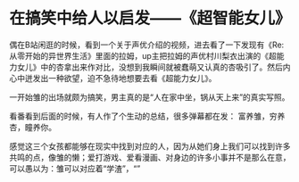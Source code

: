 # 在搞笑中给人以启发——《超智能女儿》

偶在B站闲逛的时候，看到一个关于声优介绍的视频，进去看了一下发现有《Re:从零开始的异世界生活》里面的拉姆，up主把拉姆的声优村川梨衣出演的《超能力女儿》中的杏拿出来作对比，没想到我瞬间就被蠢萌又认真的杏吸引了。然后内心中迸发出一种欲望，迫不急待地想要去看《超能力女儿》。

一开始雏的出场就颇为搞笑，男主真的是“人在家中坐，锅从天上来”的真实写照。

看番看到后面的时候，有人作了个生动的总结，很多弹幕都在发：
富养雏，穷养杏，瞳养你。

感觉这三个女孩都能够在现实中找到对应的人，因为从她们身上我们可以找到许多共鸣的点，像雏的懒；爱打游戏、爱看漫画、对身边的许多小事并不是那么在意，可以愚以为：雏可以对应着“学渣”，“”




